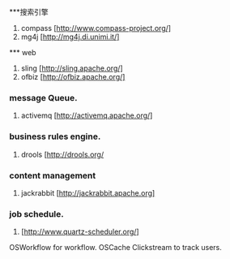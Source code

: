***搜索引擎
1. compass [http://www.compass-project.org/]
2. mg4j [http://mg4j.di.unimi.it/]


*** web 
1. sling [http://sling.apache.org/]
2. ofbiz [http://ofbiz.apache.org/]

### message Queue.
1. activemq [http://activemq.apache.org/]

### business rules engine. 
1. drools [http://drools.org/

### content management
1. jackrabbit [http://jackrabbit.apache.org]

### job schedule. 
1. [http://www.quartz-scheduler.org/]

OSWorkflow for workflow.
OSCache
Clickstream to track users.






